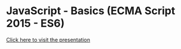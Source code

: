 # JavaScript - Basics (ECMA Script 2015 - ES6)

[Click here to visit the presentation](https://eddman.github.io/JavaScript/)
